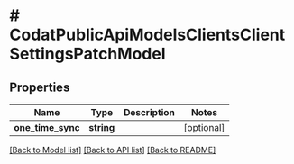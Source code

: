 # # CodatPublicApiModelsClientsClientSettingsPatchModel

## Properties

Name | Type | Description | Notes
------------ | ------------- | ------------- | -------------
**one_time_sync** | **string** |  | [optional]

[[Back to Model list]](../../README.md#models) [[Back to API list]](../../README.md#endpoints) [[Back to README]](../../README.md)
